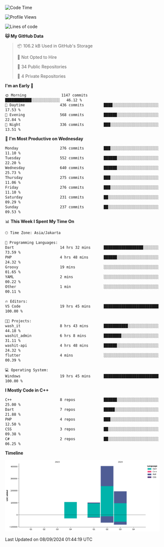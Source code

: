 <!--START_SECTION:waka-->
![Code Time](http://img.shields.io/badge/Code%20Time-205%20hrs%2033%20mins-blue)

![Profile Views](http://img.shields.io/badge/Profile%20Views-1-blue)

![Lines of code](https://img.shields.io/badge/From%20Hello%20World%20I%27ve%20Written-802.4%20thousand%20lines%20of%20code-blue)

**🐱 My GitHub Data** 

> 📦 106.2 kB Used in GitHub's Storage 
 > 
> 🚫 Not Opted to Hire
 > 
> 📜 34 Public Repositories 
 > 
> 🔑 4 Private Repositories 
 > 
**I'm an Early 🐤** 

```text
🌞 Morning                1147 commits        ████████████░░░░░░░░░░░░░   46.12 % 
🌆 Daytime                436 commits         ████░░░░░░░░░░░░░░░░░░░░░   17.53 % 
🌃 Evening                568 commits         ██████░░░░░░░░░░░░░░░░░░░   22.84 % 
🌙 Night                  336 commits         ███░░░░░░░░░░░░░░░░░░░░░░   13.51 % 
```
📅 **I'm Most Productive on Wednesday** 

```text
Monday                   276 commits         ███░░░░░░░░░░░░░░░░░░░░░░   11.10 % 
Tuesday                  552 commits         ██████░░░░░░░░░░░░░░░░░░░   22.20 % 
Wednesday                640 commits         ██████░░░░░░░░░░░░░░░░░░░   25.73 % 
Thursday                 275 commits         ███░░░░░░░░░░░░░░░░░░░░░░   11.06 % 
Friday                   276 commits         ███░░░░░░░░░░░░░░░░░░░░░░   11.10 % 
Saturday                 231 commits         ██░░░░░░░░░░░░░░░░░░░░░░░   09.29 % 
Sunday                   237 commits         ██░░░░░░░░░░░░░░░░░░░░░░░   09.53 % 
```


📊 **This Week I Spent My Time On** 

```text
🕑︎ Time Zone: Asia/Jakarta

💬 Programming Languages: 
Dart                     14 hrs 32 mins      ██████████████████░░░░░░░   73.59 % 
PHP                      4 hrs 48 mins       ██████░░░░░░░░░░░░░░░░░░░   24.32 % 
Groovy                   19 mins             ░░░░░░░░░░░░░░░░░░░░░░░░░   01.65 % 
YAML                     2 mins              ░░░░░░░░░░░░░░░░░░░░░░░░░   00.22 % 
Other                    1 min               ░░░░░░░░░░░░░░░░░░░░░░░░░   00.11 % 

🔥 Editors: 
VS Code                  19 hrs 45 mins      █████████████████████████   100.00 % 

🐱‍💻 Projects: 
wash_it                  8 hrs 43 mins       ███████████░░░░░░░░░░░░░░   44.18 % 
washit_admin             6 hrs 8 mins        ████████░░░░░░░░░░░░░░░░░   31.11 % 
washit-api               4 hrs 48 mins       ██████░░░░░░░░░░░░░░░░░░░   24.32 % 
flutter                  4 mins              ░░░░░░░░░░░░░░░░░░░░░░░░░   00.39 % 

💻 Operating System: 
Windows                  19 hrs 45 mins      █████████████████████████   100.00 % 
```

**I Mostly Code in C++** 

```text
C++                      8 repos             ██████░░░░░░░░░░░░░░░░░░░   25.00 % 
Dart                     7 repos             █████░░░░░░░░░░░░░░░░░░░░   21.88 % 
PHP                      4 repos             ███░░░░░░░░░░░░░░░░░░░░░░   12.50 % 
CSS                      3 repos             ██░░░░░░░░░░░░░░░░░░░░░░░   09.38 % 
C#                       2 repos             ██░░░░░░░░░░░░░░░░░░░░░░░   06.25 % 
```



**Timeline**

![Lines of Code chart](https://raw.githubusercontent.com/PradiptaAhmad/PradiptaAhmad/main/assets/bar_graph.png)


 Last Updated on 08/09/2024 01:44:19 UTC
<!--END_SECTION:waka-->
